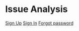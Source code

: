 # Issue Analysis
[Sign Up](http://185.143.173.229/accounts/signup/)
[Sign In](http://185.143.173.229/accounts/login/)
[Forgot password](http://185.143.173.229/accounts/signup/)

